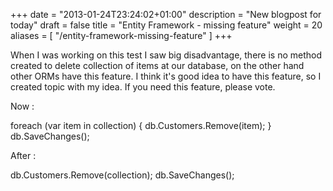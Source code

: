 +++
date = "2013-01-24T23:24:02+01:00"
description = "New blogpost for today"
draft = false
title = "Entity Framework - missing feature"
weight = 20
aliases = [
    "/entity-framework-missing-feature"
]
+++

When I was working on this test
I saw big disadvantage, there is no method created to delete collection of items at our database, on the other hand other ORMs have this feature. I think it's good idea to have this feature, so I created topic with my idea. If you need this feature, please vote.

Now :

foreach (var item in collection)
{
 db.Customers.Remove(item);
}
db.SaveChanges();

After :

db.Customers.Remove(collection);
db.SaveChanges();